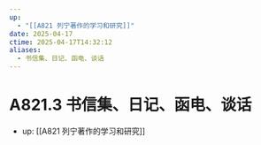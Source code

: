 ```yaml
---
up:
  - "[[A821 列宁著作的学习和研究]]"
date: 2025-04-17
ctime: 2025-04-17T14:32:12
aliases:
  - 书信集、日记、函电、谈话
---
```


# A821.3 书信集、日记、函电、谈话

- up: [[A821 列宁著作的学习和研究]]
